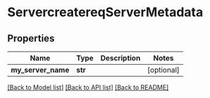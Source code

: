 # ServercreatereqServerMetadata

## Properties
Name | Type | Description | Notes
------------ | ------------- | ------------- | -------------
**my_server_name** | **str** |  | [optional] 

[[Back to Model list]](../README.md#documentation-for-models) [[Back to API list]](../README.md#documentation-for-api-endpoints) [[Back to README]](../README.md)


